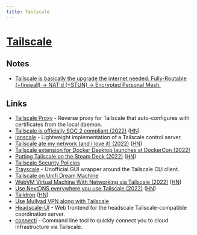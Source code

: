 ```yaml
---
title: Tailscale
---
```


# [Tailscale](https://tailscale.com/)

## Notes

- [Tailscale is basically the upgrade the internet needed.
  Fully-Routable (+firewall) -> NAT'd (+STUN) -> Encrypted Personal Mesh.](https://twitter.com/simonvc/status/1567316799464800257)

## Links

- [Tailscale Proxy](https://github.com/jtdowney/tailscale-proxy) - Reverse proxy for Tailscale that auto-configures with certificates from the local daemon.
- [Tailscale is officially SOC 2 compliant (2022)](https://tailscale.com/blog/soc2/) ([HN](https://news.ycombinator.com/item?id=31413163))
- [ionscale](https://github.com/jsiebens/ionscale) - Lightweight implementation of a Tailscale control server.
- [Tailscale ate my network (and I love it) (2022)](https://smackeyacky.blogspot.com/2022/07/tailscale-ate-my-network-and-i-love-it.html) ([HN](https://news.ycombinator.com/item?id=31955970))
- [Tailscale extension for Docker Desktop launches at DockerCon (2022)](https://tailscale.com/blog/docker/)
- [Putting Tailscale on the Steam Deck (2022)](https://tailscale.com/blog/steam-deck/) ([HN](https://news.ycombinator.com/item?id=32490736))
- [Tailscale Security Policies](https://github.com/tailscale/policies)
- [Trayscale](https://github.com/DeedleFake/trayscale) - Unofficial GUI wrapper around the Tailscale CLI client.
- [Tailscale on Unifi Dream Machine](https://github.com/SierraSoftworks/tailscale-udm)
- [WebVM Virtual Machine With Networking via Tailscale (2022)](https://leaningtech.com/webvm-virtual-machine-with-networking-via-tailscale/) ([HN](https://news.ycombinator.com/item?id=33116245))
- [Use NextDNS everywhere you use Tailscale (2022)](https://tailscale.com/blog/nextdns/) ([HN](https://news.ycombinator.com/item?id=33185771))
- [Taildrop](https://tailscale.com/kb/1106/taildrop/) ([HN](https://news.ycombinator.com/item?id=33186523))
- [Use Mullvad VPN along with Tailscale](https://github.com/r3nor/mullvad-tailscale)
- [Headscale-UI](https://github.com/gurucomputing/headscale-ui) - Web frontend for the headscale Tailscale-compatible coordination server.
- [connecti](https://github.com/jaxxstorm/connecti) - Command line tool to quickly connect you to cloud infrastructure via Tailscale.
